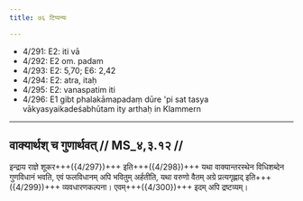 ```yaml
---
title: ७६ टिप्पन्यः

---
```

- 4/291: E2: iti vā
- 4/292: E2 om. padam
- 4/293: E2: 5,70; E6: 2,42
- 4/294: E2: atra, itaḥ
- 4/295: E2: vanaspatim iti
- 4/296: E1 gibt phalakāmapadaṃ dūre 'pi sat tasya vākyasyaikadeśabhūtam ity arthaḥ in Klammern

____________________________________________


## वाक्यार्थश् च गुणार्थवत् // MS_४,३.१२ //

इन्द्राय राज्ञे शूकर+++({4/297})+++ इति+++({4/298})+++ यथा वाक्यान्तरस्थेन विधिशब्देन गुणविधानं भवति, एवं फलविधानम् अपि भवितुम् अर्हतीति, यथा वरुणो वैतम् अग्रे प्रत्यगृह्णाद् इति+++({4/299})+++ व्यवधारणकल्पना। एवम्+++({4/300})+++ इदम् अपि द्रष्टव्यम्।
